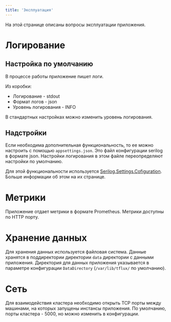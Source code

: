 ```yaml
---
title: 'Эксплуатация'
---
```


На этой странице описаны вопросы эксплуатации приложения.

# Логирование

## Настройка по умолчанию

В процессе работы приложение пишет логи. 

Из коробки:
- Логирование - stdout
- Формат логов - json
- Уровень логирования - INFO

В стандартных настройках можно изменить уровень логирования. 

## Надстройки

Если необходима дополнительная функциональность, то ее можно настроить с помощью `appsettings.json`.
Это файл конфигурации serilog в формате json.
Настройки логирования в этом файле переопределяют настройки по умолчанию.

Для этой функциональности используется [Serilog.Settings.Cofiguration](https://github.com/serilog/serilog-settings-configuration).
Больше информации об этом на их странице.

# Метрики

Приложение отдает метрики в формате Prometheus.
Метрики доступны по HTTP порту.

# Хранение данных

Для хранения данных используется файловая система. 
Данные хранятся в поддиректории директории `data` директории с данными приложения.
Директория для данных приложения указывается в параметре конфигурации `DataDirectory` (`/var/lib/tflux/` по умолчанию).

# Сеть 

Для взаимодействия кластера необходимо открыть TCP порты между машинами, на которых запущены инстансы приложения.
По умолчанию, порты кластера - 5000, но можно изменить в конфигурации.